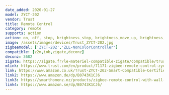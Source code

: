 ```yaml
---
date_added: 2020-01-27
model: ZYCT-202
vendor: Trust
title: Remote Control
category: remote
supports: action
action: on, off, stop, brightness_stop, brightness_move_up, brightness_move_down
image: /assets/images/devices/Trust_ZYCT-202.jpg
zigbeemodel: ['ZYCT-202','ZLL-NonColorController']
compatible: [z2m,iob,zigate,deconz]
deconz: 3682
zigate: https://zigate.fr/le-materiel-compatible-zigate/compatible/trust71171tlcommande
mlink: https://www.trust.com/en/product/71171-zigbee-remote-control-zyct-202
link: https://www.amazon.co.uk/Trust-ZYCT-202-Smart-Compatible-Certified/dp/B0743K1CJ6
link2: https://www.amazon.de/dp/B0743K1CJ6
link3: https://smarthomenz.nz/products/zigbee-remote-control-with-wall-mount
link4: https://www.amazon.se/dp/B0743K1CJ6/
---
```

